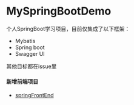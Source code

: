 # MySpringBootDemo
个人SpringBoot学习项目，目前仅集成了以下框架：
- Mybatis
- Spring boot
- Swagger UI

其他目标都在issue里


#### 新增前端项目
- [springFrontEnd](https://github.com/light2001/MySpringBootFrontEnd)